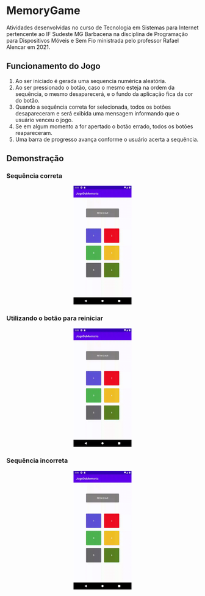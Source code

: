 # MemoryGame
Atividades desenvolvidas no curso de Tecnologia em Sistemas para Internet pertencente ao IF Sudeste MG Barbacena na disciplina de Programação para Dispositivos Móveis e Sem Fio ministrada pelo professor Rafael Alencar em 2021.

## Funcionamento do Jogo

1. Ao ser iniciado é gerada uma sequencia numérica aleatória.
2. Ao ser pressionado o botão, caso o mesmo esteja na ordem da sequência, o mesmo desaparecerá, e o fundo da aplicação fica da cor do botão.
3. Quando a sequência correta for selecionada, todos os botões desapareceram e será exibida uma mensagem informando que o usuário venceu o jogo.
4. Se em algum momento a for apertado o botão errado, todos os botões reapareceram.
5. Uma barra de progresso avança conforme o usuário acerta a sequência.

## Demonstração

### Sequência correta
<a href="https://github.com/EvaCosta/MemoryGame/blob/main/Demo/win.gif">
  <div align="center">
    <img src="https://github.com/EvaCosta/MemoryGame/blob/main/Demo/win.gif"  width="30%" height="30%">
  </div>
</a>

### Utilizando o botão para reiniciar
<a href="https://github.com/EvaCosta/MemoryGame/blob/main/Demo/restart.gif">
  <div align="center">
    <img src="https://github.com/EvaCosta/MemoryGame/blob/main/Demo/restart.gif"  width="30%" height="30%">
  </div>
</a>

### Sequência incorreta
<a href="https://github.com/EvaCosta/MemoryGame/blob/main/Demo/error.gif">
  <div align="center">
    <img src="https://github.com/EvaCosta/MemoryGame/blob/main/Demo/error.gif"  width="30%" height="30%">
  </div>
</a>
